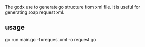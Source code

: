 The godx use to generate go structure from xml file.
It is useful for generating soap request xml.

usage
-----
go run main.go -f=request.xml -o request.go

